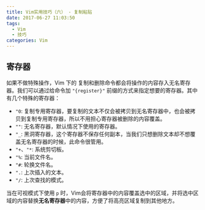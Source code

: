 ```yaml
---
title: Vim实用技巧（六） - 复制粘贴
date: 2017-06-27 11:03:50
tags:
  - Vim
  - 技巧
categories: Vim
---
```


## 寄存器

如果不做特殊操作，Vim 下的 复制和删除命令都会将操作的内容存入无名寄存器。我们可以通过给命令加 `"{register}"` 前缀的方式来指定想要的寄存器。其中有几个特殊的寄存器：


* `"0`: 复制专用寄存器，要复制的文本不仅会被拷贝到无名寄存器中，也会被拷贝到复制专用寄存器，所以不用担心寄存器被删除的内容覆盖。
* `""`: 无名寄存器，默认情况下使用的寄存器。
* `"_`: 黑洞寄存器，这个寄存器不保存任何副本，当我们只想删除文本却不想覆盖无名寄存器的时候，此命令很管用。
* `"+`、`"*`: 系统剪切板。
* `"%`: 当前文件名。
* `"#`: 轮换文件名。
* `".`: 上次插入的文本。
* `"/`: 上次查找的模式。

当在可视模式下使用 `p` 时，Vim会将寄存器中的内容覆盖选中的区域，并将选中区域的内容替换**无名寄存器**中的内容，方便了将高亮区域复制到其他地方。

